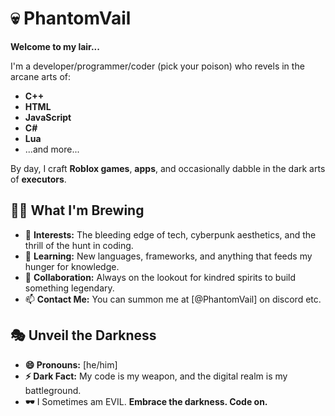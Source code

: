 # :skull: PhantomVail

**Welcome to my lair...**

I'm a developer/programmer/coder (pick your poison) who revels in the arcane arts of:
- **C++**
- **HTML**
- **JavaScript**
- **C#**
- **Lua**
- ...and more...

By day, I craft **Roblox games**, **apps**, and occasionally dabble in the dark arts of **executors**.

## 🧛‍♂️ What I'm Brewing
- 👀 **Interests:** The bleeding edge of tech, cyberpunk aesthetics, and the thrill of the hunt in coding.
- 🌱 **Learning:** New languages, frameworks, and anything that feeds my hunger for knowledge.
- 💞️ **Collaboration:** Always on the lookout for kindred spirits to build something legendary.
- 📫 **Contact Me:** You can summon me at [@PhantomVail] on discord etc.

## 🎭 Unveil the Darkness
- **😄 Pronouns:** [he/him]
- **⚡ Dark Fact:** My code is my weapon, and the digital realm is my battleground.
- **🕶️**  I Sometimes am EVIL.
**Embrace the darkness. Code on.** 



<!---
PhantomVail/PhantomVail is a ✨ special ✨ repository because its `README.md` (this file) appears on your GitHub profile.
You can click the Preview link to take a look at your changes.
--->
